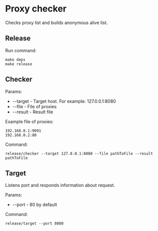# Proxy checker

Checks proxy list and builds anonymous alive list.

## Release
Run command:
```
make deps
make release
```

## Checker

Params:
* --target - Target host. For example: 127.0.0.1:8080
* --file - File of proxies
* --result - Result file

Example file of proxies:
```
192.168.0.1:9091
192.168.0.2:80
```

Command:
```
release/checker --target 127.0.0.1:8080 --file pathToFile --result pathToFile
```

## Target
Listens port and responds information about request.

Params:
* --port - 80 by default

Command:
```
release/target --port 8080
```